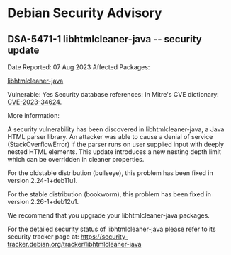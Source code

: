 
Debian Security Advisory
========================


DSA-5471-1 libhtmlcleaner-java -- security update
-------------------------------------------------



Date Reported:
07 Aug 2023
Affected Packages:

[libhtmlcleaner-java](https://packages.debian.org/src:libhtmlcleaner-java)

Vulnerable:
Yes
Security database references:
In Mitre's CVE dictionary: [CVE-2023-34624](https://security-tracker.debian.org/tracker/CVE-2023-34624).  

More information:

A security vulnerability has been discovered in libhtmlcleaner-java, a Java
HTML parser library. An attacker was able to cause a denial of service
(StackOverflowError) if the parser runs on user supplied input with deeply
nested HTML elements. This update introduces a new nesting depth limit which
can be overridden in cleaner properties.


For the oldstable distribution (bullseye), this problem has been fixed
in version 2.24-1+deb11u1.


For the stable distribution (bookworm), this problem has been fixed in
version 2.26-1+deb12u1.


We recommend that you upgrade your libhtmlcleaner-java packages.


For the detailed security status of libhtmlcleaner-java please refer to
its security tracker page at:
<https://security-tracker.debian.org/tracker/libhtmlcleaner-java>





